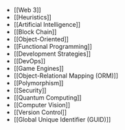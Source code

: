 - [[Web 3]]
- [[Heuristics]]
- [[Artificial Intelligence]]
- [[Block Chain]]
- [[Object-Oriented]]
- [[Functional Programming]]
- [[Development Strategies]]
- [[DevOps]]
- [[Game Engines]]
- [[Object-Relational Mapping (ORM)]]
- [[Polymorphism]]
- [[Security]]
- [[Quantum Computing]]
- [[Computer Vision]]
- [[Version Control]]
- [[Global Unique Identifier (GUID)]]
